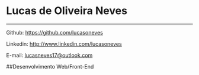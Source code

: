 # Lucas de Oliveira Neves
___________________________________________________________________

Github: https://github.com/lucasoneves

Linkedin: http://www.linkedin.com/lucasoneves

E-mail: lucasneves17@outlook.com

##Desenvolvimento Web/Front-End
